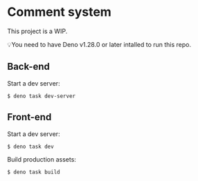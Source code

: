 # Comment system

This project is a WIP.

💡You need to have Deno v1.28.0 or later intalled to run this repo.

## Back-end

Start a dev server:

```
$ deno task dev-server
```

## Front-end

Start a dev server:

```
$ deno task dev
```

Build production assets:

```
$ deno task build
```
